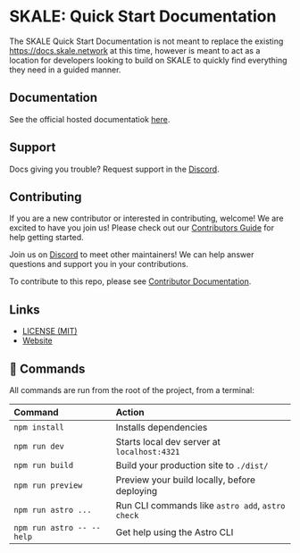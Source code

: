 # SKALE: Quick Start Documentation

The SKALE Quick Start Documentation is not meant to replace the existing https://docs.skale.network at this time, however is meant to act as a location for developers looking to build on SKALE to quickly find everything they need in a guided manner.

## Documentation

See the official hosted documentatiok [here](https://docs.skale.dirtroad.dev).

## Support

Docs giving you trouble? Request support in the [Discord](https://discord.dirtroad.dev).

## Contributing

If you are a new contributor or interested in contributing, welcome! We are excited to have you join us! Please check out our [Contributors Guide](./CONTRIBUTING.md) for help getting started.

Join us on [Discord](https://discord.dirtroad.dev) to meet other maintainers! We can help answer questions and support you in your contributions.

To contribute to this repo, please see [Contributor Documentation](./CONTRIBUTORS.md).

## Links

-   [LICENSE (MIT)](./LICENSE)
-   [Website](https://docs.skale.dirtroad.dev)

## 🧞 Commands

All commands are run from the root of the project, from a terminal:

| Command                   | Action                                           |
| :------------------------ | :----------------------------------------------- |
| `npm install`             | Installs dependencies                            |
| `npm run dev`             | Starts local dev server at `localhost:4321`      |
| `npm run build`           | Build your production site to `./dist/`          |
| `npm run preview`         | Preview your build locally, before deploying     |
| `npm run astro ...`       | Run CLI commands like `astro add`, `astro check` |
| `npm run astro -- --help` | Get help using the Astro CLI                     |
